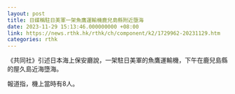 ```yaml
---
layout: post
title: 日媒稱駐日美軍一架魚鷹運輸機鹿兒島縣附近墮海
date: 2023-11-29 15:13:46.000000000 +08:00
link: https://news.rthk.hk/rthk/ch/component/k2/1729962-20231129.htm
categories: rthk
---
```


《共同社》引述日本海上保安廳說，一架駐日美軍的魚鷹運輸機，下午在鹿兒島縣的屋久島近海墮海。

報道指，機上當時有8人。
